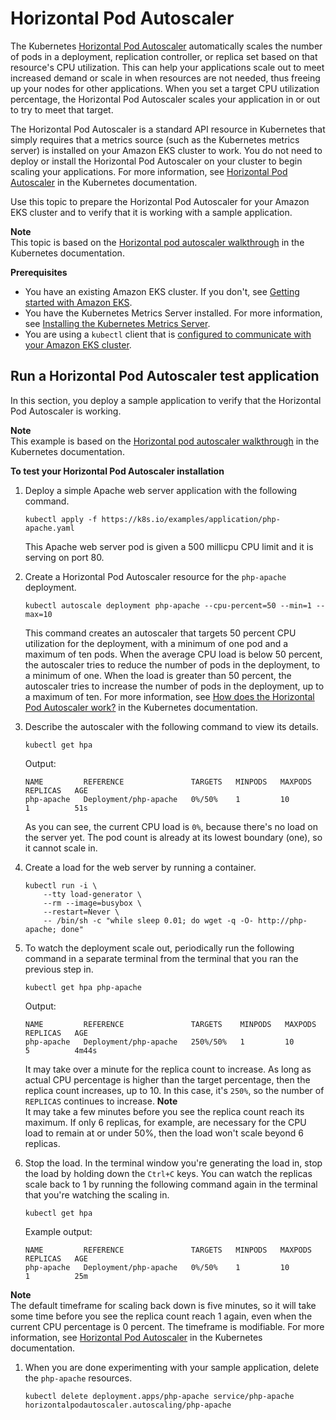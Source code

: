 # Horizontal Pod Autoscaler<a name="horizontal-pod-autoscaler"></a>

The Kubernetes [Horizontal Pod Autoscaler](https://kubernetes.io/docs/tasks/run-application/horizontal-pod-autoscale/) automatically scales the number of pods in a deployment, replication controller, or replica set based on that resource's CPU utilization\. This can help your applications scale out to meet increased demand or scale in when resources are not needed, thus freeing up your nodes for other applications\. When you set a target CPU utilization percentage, the Horizontal Pod Autoscaler scales your application in or out to try to meet that target\.

The Horizontal Pod Autoscaler is a standard API resource in Kubernetes that simply requires that a metrics source \(such as the Kubernetes metrics server\) is installed on your Amazon EKS cluster to work\. You do not need to deploy or install the Horizontal Pod Autoscaler on your cluster to begin scaling your applications\. For more information, see [Horizontal Pod Autoscaler](https://kubernetes.io/docs/tasks/run-application/horizontal-pod-autoscale/) in the Kubernetes documentation\.

Use this topic to prepare the Horizontal Pod Autoscaler for your Amazon EKS cluster and to verify that it is working with a sample application\.

**Note**  
This topic is based on the [Horizontal pod autoscaler walkthrough](https://kubernetes.io/docs/tasks/run-application/horizontal-pod-autoscale-walkthrough/) in the Kubernetes documentation\.

**Prerequisites**
+ You have an existing Amazon EKS cluster\. If you don't, see [Getting started with Amazon EKS](getting-started.md)\.
+ You have the Kubernetes Metrics Server installed\. For more information, see [Installing the Kubernetes Metrics Server](metrics-server.md)\.
+ You are using a `kubectl` client that is [configured to communicate with your Amazon EKS cluster](getting-started-console.md#eks-configure-kubectl)\.

## Run a Horizontal Pod Autoscaler test application<a name="hpa-sample-app"></a>

In this section, you deploy a sample application to verify that the Horizontal Pod Autoscaler is working\.

**Note**  
This example is based on the [Horizontal pod autoscaler walkthrough](https://kubernetes.io/docs/tasks/run-application/horizontal-pod-autoscale-walkthrough/) in the Kubernetes documentation\.

**To test your Horizontal Pod Autoscaler installation**

1. Deploy a simple Apache web server application with the following command\.

   ```
   kubectl apply -f https://k8s.io/examples/application/php-apache.yaml
   ```

   This Apache web server pod is given a 500 millicpu CPU limit and it is serving on port 80\.

1. Create a Horizontal Pod Autoscaler resource for the `php-apache` deployment\.

   ```
   kubectl autoscale deployment php-apache --cpu-percent=50 --min=1 --max=10
   ```

   This command creates an autoscaler that targets 50 percent CPU utilization for the deployment, with a minimum of one pod and a maximum of ten pods\. When the average CPU load is below 50 percent, the autoscaler tries to reduce the number of pods in the deployment, to a minimum of one\. When the load is greater than 50 percent, the autoscaler tries to increase the number of pods in the deployment, up to a maximum of ten\. For more information, see [How does the Horizontal Pod Autoscaler work?](https://kubernetes.io/docs/tasks/run-application/horizontal-pod-autoscale/#how-does-the-horizontal-pod-autoscaler-work) in the Kubernetes documentation\.

1. Describe the autoscaler with the following command to view its details\.

   ```
   kubectl get hpa
   ```

   Output:

   ```
   NAME         REFERENCE               TARGETS   MINPODS   MAXPODS   REPLICAS   AGE
   php-apache   Deployment/php-apache   0%/50%    1         10        1          51s
   ```

   As you can see, the current CPU load is `0%`, because there's no load on the server yet\. The pod count is already at its lowest boundary \(one\), so it cannot scale in\.

1. <a name="hpa-create-load"></a>Create a load for the web server by running a container\.

   ```
   kubectl run -i \
       --tty load-generator \
       --rm --image=busybox \
       --restart=Never \
       -- /bin/sh -c "while sleep 0.01; do wget -q -O- http://php-apache; done"
   ```

1. To watch the deployment scale out, periodically run the following command in a separate terminal from the terminal that you ran the previous step in\.

   ```
   kubectl get hpa php-apache
   ```

   Output:

   ```
   NAME         REFERENCE               TARGETS    MINPODS   MAXPODS   REPLICAS   AGE
   php-apache   Deployment/php-apache   250%/50%   1         10        5          4m44s
   ```

   It may take over a minute for the replica count to increase\. As long as actual CPU percentage is higher than the target percentage, then the replica count increases, up to 10\. In this case, it's `250%`, so the number of `REPLICAS` continues to increase\.
**Note**  
It may take a few minutes before you see the replica count reach its maximum\. If only 6 replicas, for example, are necessary for the CPU load to remain at or under 50%, then the load won't scale beyond 6 replicas\.

1. Stop the load\. In the terminal window you're generating the load in, stop the load by holding down the `Ctrl+C` keys\. You can watch the replicas scale back to 1 by running the following command again in the terminal that you're watching the scaling in\.

   ```
   kubectl get hpa
   ```

   Example output:

   ```
   NAME         REFERENCE               TARGETS   MINPODS   MAXPODS   REPLICAS   AGE
   php-apache   Deployment/php-apache   0%/50%    1         10        1          25m
   ```
**Note**  
The default timeframe for scaling back down is five minutes, so it will take some time before you see the replica count reach 1 again, even when the current CPU percentage is 0 percent\. The timeframe is modifiable\. For more information, see [Horizontal Pod Autoscaler](https://kubernetes.io/docs/tasks/run-application/horizontal-pod-autoscale/) in the Kubernetes documentation\.

1. When you are done experimenting with your sample application, delete the `php-apache` resources\.

   ```
   kubectl delete deployment.apps/php-apache service/php-apache horizontalpodautoscaler.autoscaling/php-apache
   ```